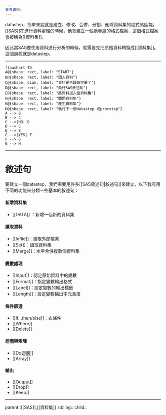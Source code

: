 ```yaml
---
參考資料:
---
```

datastep，簡單來說就是建立、修改、合併、分割、刪除資料集的程式碼區塊。[[SAS]]在進行資料處理的時候，他會建立一個她專屬的格式檔案，這個格式檔案會被稱為[[資料集]]。

因此當SAS要使用資料進行分析的時候，就需要先把原始資料轉換成[[資料集]]。這個過程就是datastep。
- - -
```mermaid
flowchart TD
A@{shape: rect, label: "START"}
B@{shape: rect, label: "讀入資料"}
C@{shape: diam, label: "資料是否讀取完畢？"}
D@{shape: rect, label: "執行SAS敘述句"}
E@{shape: rect, label: "將資料加入至資料集"}
F@{shape: rect, label: "關閉資料集"}
G@{shape: rect, label: "產生資料集"}
H@{shape: rect, label: "執行下一個datastep 或procstep"}
A --> B
B --> C
C -->|NO| D
D --> E
E --> B
C -->|YES| F
F --> G
G --> H
```
- - -
# 敘述句
要建立一個datastep，我們需要用許多[[SAS敘述句|敘述句]]來建立，以下我有用不同的功能來分類一些基本的敘述句：
#### 新增資料集
- [[DATA]] ：新增一個新的資料集
#### 讀取資料
- [[Infile]]：讀取外部檔案
- [[Set]]：讀取資料集
- [[Merge]]：水平合併複數個資料集
#### 變數處理
- [[Input]]：認定原始資料中的變數
- [[Format]]：指定變數輸出格式
- [[Label]]：設定變數的輸出標籤
- [[Length]]：設定變數輸出字元長度
#### 條件篩選
- [[If...then/else]]：衣條件
- [[Where]]
- [[Delete]]
#### 迴圈與矩陣
- [[Do迴圈]]
- [[Array]]
#### 輸出
- [[Output]]
- [[Drop]]
- [[Keep]]
- - -
parent::[[SAS]],[[資料集]]
sibling::
child::
